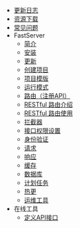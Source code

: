 - [更新日志](更新日志.md)
- <a href="https://wway.lanzoub.com/s/fastserver" download target="_blank">资源下载</a>
- [常见问题](常见问题.md)
- FastServer
  - [简介](FS文档/简介.md)
  - [安装](FS文档/安装.md)
  - [更新](FS文档/更新.md)
  - [创建项目](FS文档/创建项目.md)
  - [项目模版](FS文档/项目模版介绍.md)
  - [运行模式](FS文档/运行模式.md)
  - [路由（注册API）](FS文档/路由.md)
  - [RESTful 路由介绍](FS文档/RESTful路由介绍.md)
  - [RESTful 路由使用](FS文档/RESTful路由使用.md)
  - [拦截器](FS文档/拦截器.md)
  - [接口权限设置](FS文档/API接口权限.md)
  - [身份验证](FS文档/身份验证.md)
  - [请求](FS文档/请求.md)
  - [响应](FS文档/响应.md)
  - [缓存](FS文档/缓存.md)
  - [数据库](FS文档/数据库.md)
  - [计划任务](FS文档/计划任务.md)
  - [热更](FS文档/热更.md)
  - [运维工具](FS文档/运维工具.md)
- 在线工具
  - [定义API接口](在线工具/定义API接口.md)

